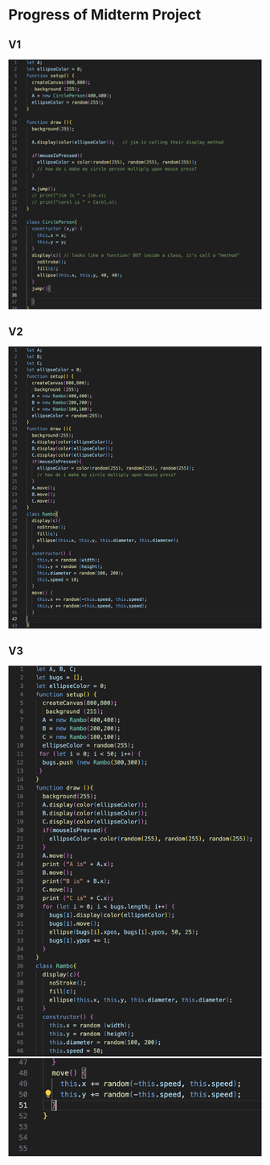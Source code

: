  # Progress of Midterm Project
 ## V1
 ![alt](img/1.png)
 ## V2
 ![alt](img/2.png)
 ## V3
 ![alt](img/3.png)
 ![alt](img/4.png)
